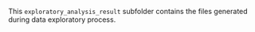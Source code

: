 This `exploratory_analysis_result` subfolder contains the files generated during data exploratory process.